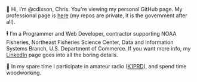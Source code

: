 :wave: Hi, I’m @cdixson, Chris. You're viewing my personal GitHub page. My professional page is [here](https://github.com/cdixson1) (my repos are private, it is the government after all).

:business_suit_levitating: I’m a Programmer and Web Developer, contractor supporting NOAA Fisheries, Northeast Fisheries Science Center, Data and Information Systems Branch,  U.S. Department of Commerce. If you want more info, my [LinkedIn](https://www.linkedin.com/in/cdixson/) page goes into all the boring details.

:toolbox: In my spare time I participate in amateur radio ([K1PRD](https://www.qrz.com/db/K1PRD)), and spend time woodworking.

<!---
CDixson1/CDixson1 is a ✨ special ✨ repository because its `README.md` (this file) appears on your GitHub profile.
You can click the Preview link to take a look at your changes.
--->

